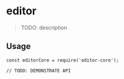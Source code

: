 # editor

> TODO: description

## Usage

```
const editorCore = require('editor-core');

// TODO: DEMONSTRATE API
```
